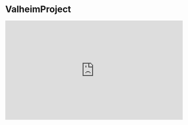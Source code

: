 # ValheimProject

<iframe width="560" height="315" src="https://www.youtube.com/embed/jKXlqMI259Q" title="YouTube video player" frameborder="0" allow="accelerometer; autoplay; clipboard-write; encrypted-media; gyroscope; picture-in-picture" allowfullscreen></iframe>

